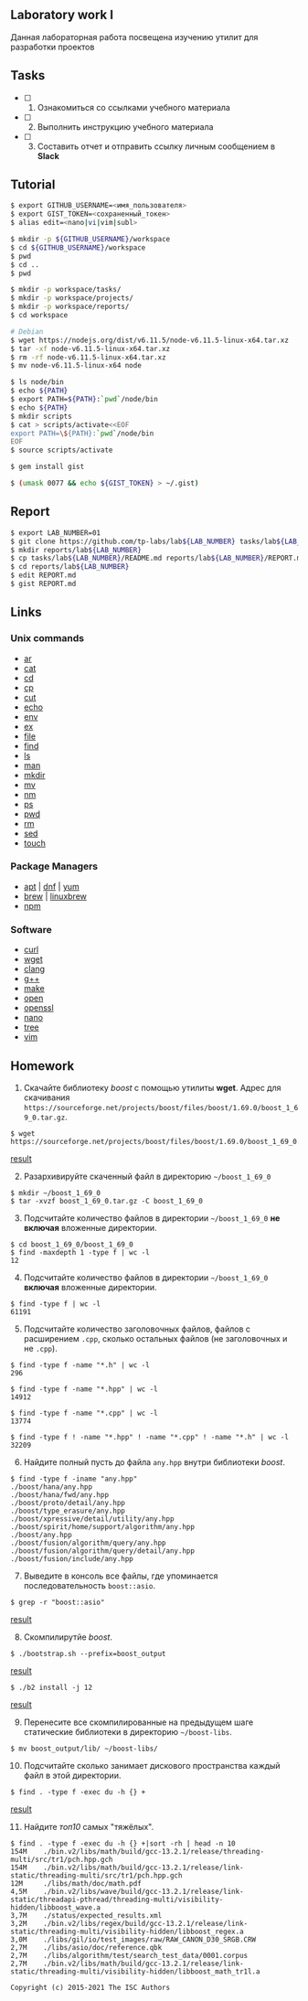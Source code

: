 ## Laboratory work I

Данная лабораторная работа посвещена изучению утилит для разработки проектов

## Tasks

- [ ] 1. Ознакомиться со ссылками учебного материала
- [ ] 2. Выполнить инструкцию учебного материала
- [ ] 3. Составить отчет и отправить ссылку личным сообщением в **Slack**

## Tutorial

```bash
$ export GITHUB_USERNAME=<имя_пользователя>
$ export GIST_TOKEN=<сохраненный_токен>
$ alias edit=<nano|vi|vim|subl>
```

```sh
$ mkdir -p ${GITHUB_USERNAME}/workspace
$ cd ${GITHUB_USERNAME}/workspace
$ pwd
$ cd ..
$ pwd
```

```sh
$ mkdir -p workspace/tasks/
$ mkdir -p workspace/projects/
$ mkdir -p workspace/reports/
$ cd workspace
```

```sh
# Debian
$ wget https://nodejs.org/dist/v6.11.5/node-v6.11.5-linux-x64.tar.xz
$ tar -xf node-v6.11.5-linux-x64.tar.xz
$ rm -rf node-v6.11.5-linux-x64.tar.xz
$ mv node-v6.11.5-linux-x64 node
```

```sh
$ ls node/bin
$ echo ${PATH}
$ export PATH=${PATH}:`pwd`/node/bin
$ echo ${PATH}
$ mkdir scripts
$ cat > scripts/activate<<EOF
export PATH=\${PATH}:`pwd`/node/bin
EOF
$ source scripts/activate
```

```sh
$ gem install gist
```

```sh
$ (umask 0077 && echo ${GIST_TOKEN} > ~/.gist)
```

## Report

```sh
$ export LAB_NUMBER=01
$ git clone https://github.com/tp-labs/lab${LAB_NUMBER} tasks/lab${LAB_NUMBER}
$ mkdir reports/lab${LAB_NUMBER}
$ cp tasks/lab${LAB_NUMBER}/README.md reports/lab${LAB_NUMBER}/REPORT.md
$ cd reports/lab${LAB_NUMBER}
$ edit REPORT.md
$ gist REPORT.md
```

## Links

### Unix commands

- [ar](https://en.wikipedia.org/wiki/Ar_(Unix))
- [cat](https://en.wikipedia.org/wiki/Cat_(Unix))
- [cd](https://en.wikipedia.org/wiki/Cd_(command))
- [cp](https://en.wikipedia.org/wiki/Cp_(Unix))
- [cut](https://en.wikipedia.org/wiki/Cut_(Unix))
- [echo](https://en.wikipedia.org/wiki/Echo_(command))
- [env](https://en.wikipedia.org/wiki/Env_(shell))
- [ex](https://en.wikipedia.org/wiki/Ex_(editor))
- [file](https://en.wikipedia.org/wiki/File_(command))
- [find](https://en.wikipedia.org/wiki/Find)
- [ls](https://en.wikipedia.org/wiki/Ls)
- [man](https://en.wikipedia.org/wiki/Man_page)
- [mkdir](https://en.wikipedia.org/wiki/Mkdir)
- [mv](https://en.wikipedia.org/wiki/Mv)
- [nm](https://en.wikipedia.org/wiki/Nm_(Unix))
- [ps](https://en.wikipedia.org/wiki/Ps_(Unix))
- [pwd](https://en.wikipedia.org/wiki/Pwd)
- [rm](https://en.wikipedia.org/wiki/Rm_(Unix))
- [sed](https://en.wikipedia.org/wiki/Sed)
- [touch](https://en.wikipedia.org/wiki/Touch_(Unix))

### Package Managers

- [apt](http://help.ubuntu.ru/wiki/apt) | [dnf](https://en.wikipedia.org/wiki/DNF_(software)) | [yum](https://fedoraproject.org/wiki/Yum/ru)
- [brew](https://brew.sh) | [linuxbrew](http://linuxbrew.sh)
- [npm](https://docs.npmjs.com)

### Software

- [curl](https://www.gitbook.com/book/bagder/everything-curl/details)
- [wget](https://www.gnu.org/software/wget/manual/wget.pdf)
- [clang](https://clang.llvm.org)
- [g++](https://gcc.gnu.org/onlinedocs/gcc-4.0.2/gcc/G_002b_002b-and-GCC.html)
- [make](https://en.wikipedia.org/wiki/Make_(software))
- [open](https://developer.apple.com/legacy/library/documentation/Darwin/Reference/ManPages/man1/open.1.html)
- [openssl](https://www.openssl.org)
- [nano](https://www.nano-editor.org)
- [tree](https://linux.die.net/man/1/tree)
- [vim](http://www.vim.org)

## Homework

1. Скачайте библиотеку *boost* с помощью утилиты **wget**. Адрес для скачивания `https://sourceforge.net/projects/boost/files/boost/1.69.0/boost_1_69_0.tar.gz`.
```
$ wget https://sourceforge.net/projects/boost/files/boost/1.69.0/boost_1_69_0.tar.gz
```
[result](https://gist.github.com/ValyaLivsh/5d74351d75812fb696340406bbb02c03#file-lab1-1-txt)

2. Разархивируйте скаченный файл в директорию `~/boost_1_69_0`
```
$ mkdir ~/boost_1_69_0
$ tar -xvzf boost_1_69_0.tar.gz -C boost_1_69_0
```

3. Подсчитайте количество файлов в директории `~/boost_1_69_0` **не включая** вложенные директории.
```
$ cd boost_1_69_0/boost_1_69_0
$ find -maxdepth 1 -type f | wc -l
12
```

4. Подсчитайте количество файлов в директории `~/boost_1_69_0` **включая** вложенные директории.
```
$ find -type f | wc -l
61191
```

5. Подсчитайте количество заголовочных файлов, файлов с расширением `.cpp`, сколько остальных файлов (не заголовочных и не `.cpp`).
```
$ find -type f -name "*.h" | wc -l
296

$ find -type f -name "*.hpp" | wc -l
14912

$ find -type f -name "*.cpp" | wc -l
13774

$ find -type f ! -name "*.hpp" ! -name "*.cpp" ! -name "*.h" | wc -l
32209
```

6. Найдите полный пусть до файла `any.hpp` внутри библиотеки *boost*.
```
$ find -type f -iname "any.hpp"
./boost/hana/any.hpp
./boost/hana/fwd/any.hpp
./boost/proto/detail/any.hpp
./boost/type_erasure/any.hpp
./boost/xpressive/detail/utility/any.hpp
./boost/spirit/home/support/algorithm/any.hpp
./boost/any.hpp
./boost/fusion/algorithm/query/any.hpp
./boost/fusion/algorithm/query/detail/any.hpp
./boost/fusion/include/any.hpp
```
7. Выведите в консоль все файлы, где упоминается последовательность `boost::asio`.
```
$ grep -r "boost::asio"
```
[result](https://gist.github.com/ValyaLivsh/fb16f822117c42e6379acc76673ec09a#file-lab1-7-txt)

8. Скомпилирутйе *boost*.
```
$ ./bootstrap.sh --prefix=boost_output
```
[result](https://gist.github.com/ValyaLivsh/db63e57fa6dfa460bd74daf052b575f3#file-lab1-8-txt)

```
$ ./b2 install -j 12
```
[result](https://gist.github.com/ValyaLivsh/0c1470d397c0c7a2e19fb2804818e213#file-lab1-8-2-txt)

9. Перенесите все скомпилированные на предыдущем шаге статические библиотеки в директорию `~/boost-libs`.
```
$ mv boost_output/lib/ ~/boost-libs/
```

10. Подсчитайте сколько занимает дискового пространства каждый файл в этой директории.
```
$ find . -type f -exec du -h {} +
```
[result](https://gist.github.com/ValyaLivsh/054cd485838e60570c873e092b5f49fa#file-lab1-10-txt)

11. Найдите *топ10* самых "тяжёлых".
```
$ find . -type f -exec du -h {} +|sort -rh | head -n 10
154M    ./bin.v2/libs/math/build/gcc-13.2.1/release/threading-multi/src/tr1/pch.hpp.gch
154M    ./bin.v2/libs/math/build/gcc-13.2.1/release/link-static/threading-multi/src/tr1/pch.hpp.gch
12M     ./libs/math/doc/math.pdf
4,5M    ./bin.v2/libs/wave/build/gcc-13.2.1/release/link-static/threadapi-pthread/threading-multi/visibility-hidden/libboost_wave.a
3,7M    ./status/expected_results.xml
3,2M    ./bin.v2/libs/regex/build/gcc-13.2.1/release/link-static/threading-multi/visibility-hidden/libboost_regex.a
3,0M    ./libs/gil/io/test_images/raw/RAW_CANON_D30_SRGB.CRW
2,7M    ./libs/asio/doc/reference.qbk
2,7M    ./libs/algorithm/test/search_test_data/0001.corpus
2,7M    ./bin.v2/libs/math/build/gcc-13.2.1/release/link-static/threading-multi/visibility-hidden/libboost_math_tr1l.a
```

```
Copyright (c) 2015-2021 The ISC Authors
```
